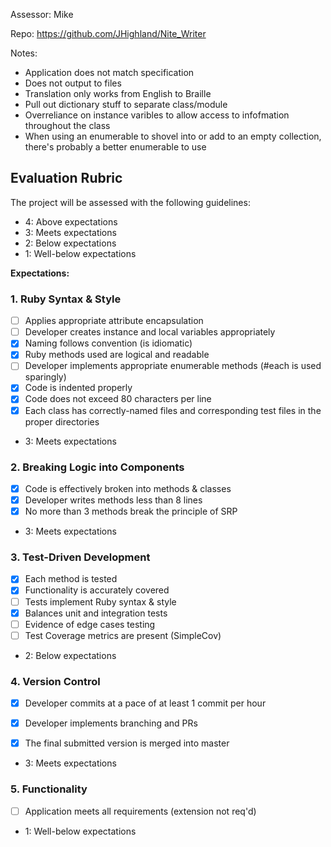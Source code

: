 Assessor: Mike

Repo: https://github.com/JHighland/Nite_Writer


Notes:
* Application does not match specification
* Does not output to files
* Translation only works from English to Braille
* Pull out dictionary stuff to separate class/module
* Overreliance on instance varibles to allow access to infofmation throughout the class
* When using an enumerable to shovel into or add to an empty collection, there's probably a better enumerable to use


## Evaluation Rubric

The project will be assessed with the following guidelines:

* 4: Above expectations
* 3: Meets expectations
* 2: Below expectations
* 1: Well-below expectations

**Expectations:**

### 1. Ruby Syntax & Style

- [ ] Applies appropriate attribute encapsulation  
- [ ] Developer creates instance and local variables appropriately
- [x] Naming follows convention (is idiomatic)
- [x] Ruby methods used are logical and readable  
- [ ] Developer implements appropriate enumerable methods (#each is used sparingly)
- [x] Code is indented properly
- [x] Code does not exceed 80 characters per line
- [x] Each class has correctly-named files and corresponding test files in the proper directories

* 3: Meets expectations


### 2. Breaking Logic into Components

- [x] Code is effectively broken into methods & classes
- [x] Developer writes methods less than 8 lines
- [x] No more than 3 methods break the principle of SRP

* 3: Meets expectations

### 3. Test-Driven Development

- [x] Each method is tested  
- [x] Functionality is accurately covered
- [ ] Tests implement Ruby syntax & style   
- [x] Balances unit and integration tests
- [ ] Evidence of edge cases testing
- [ ] Test Coverage metrics are present (SimpleCov)

* 2: Below expectations


### 4. Version Control

- [X] Developer commits at a pace of at least 1 commit per hour
- [X] Developer implements branching and PRs
- [X] The final submitted version is merged into master


* 3: Meets expectations

### 5. Functionality

- [ ] Application meets all requirements (extension not req'd)

* 1: Well-below expectations
